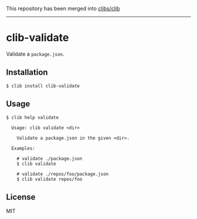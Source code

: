  This repository has been merged into [clibs/clib](https://github.com/clibs/clib)
 
 ----

# clib-validate

  Validate a `package.json`.

## Installation

    $ clib install clib-validate

## Usage

```
$ clib help validate

  Usage: clib validate <dir>

    Validate a package.json in the given <dir>.

  Examples:

    # validate ./package.json
    $ clib validate

    # validate ./repos/foo/package.json
    $ clib validate repos/foo
```

## License

  MIT
